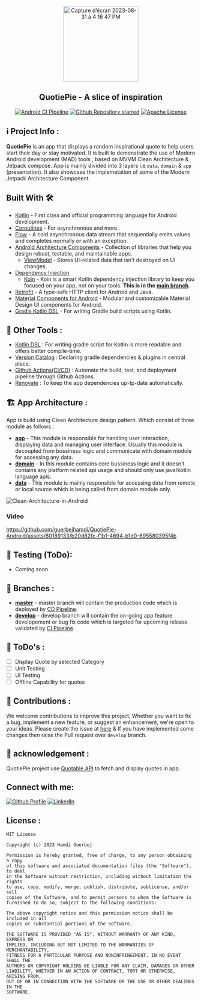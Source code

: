 
<br/>
<p align="center">
<img width="200" alt="Capture d’écran 2023-08-31 à 4 16 47 PM" src="https://github.com/guerbejhamdi/QuotiePie-Android/assets/60189133/27f8d19b-6913-4e62-860e-55e7e4d0309c">
</p>


  <h2 align="center">QuotiePie - A slice of inspiration</h2>

</p>
<p align="center">
<a href="https://github.com/guerbejhamdi/QuotiePie-Android/actions"><img alt="Android CI Pipeline" src="https://github.com/guerbejhamdi/QuotiePie-Android/actions/workflows/android_ci.yml/badge.svg?event=pull_request"/></a>
<a href="https://github.com/guerbejhamdi/QuotiePie-Android/stargazers"><img alt="Github Repository starred" src="https://img.shields.io/github/stars/guerbejhamdi/QuotiePie-Android"/></a>
<a href="https://opensource.org/licenses/Apache-2.0"><img alt="Apache License" src="https://img.shields.io/badge/License-Apache%202.0-blue.svg"/></a>
</p>


## ℹ️ Project Info : 
**QuotiePie** is an app that displays a random inspirational quote to help users start their day or stay motivated. It is built to demonstrate the use of Modern Android development (MAD) tools , based on MVVM Clean Architecture & Jetpack compose. App is mainly divided into 3 layers i.e ```data```, ```domain``` & ```app``` (presentation).
It also showcase the implemetation of some of the Modern Jetpack Architecture Component.

## Built With 🛠
- [Kotlin](https://kotlinlang.org/) - First class and official programming language for Android development.
- [Coroutines](https://kotlinlang.org/docs/reference/coroutines-overview.html) - For asynchronous and more..
- [Flow](https://kotlin.github.io/kotlinx.coroutines/kotlinx-coroutines-core/kotlinx.coroutines.flow/-flow/) - A cold asynchronous data stream that sequentially emits values and completes normally or with an exception.
- [Android Architecture Components](https://developer.android.com/topic/libraries/architecture) - Collection of libraries that help you design robust, testable, and maintainable apps.
  - [ViewModel](https://developer.android.com/topic/libraries/architecture/viewmodel) - Stores UI-related data that isn't destroyed on UI changes.
- [Dependency Injection](https://developer.android.com/training/dependency-injection)
  - [Koin](https://dagger.dev/hilt) - Koin is a smart Kotlin dependency injection library to keep you focused on your app, not on your tools. **This is in the [main branch](https://github.com/InsertKoinIO/koin)**.
- [Retrofit](https://square.github.io/retrofit/) - A type-safe HTTP client for Android and Java.
- [Material Components for Android](https://github.com/material-components/material-components-android) - Modular and customizable Material Design UI components for Android.
- [Gradle Kotlin DSL](https://docs.gradle.org/current/userguide/kotlin_dsl.html) - For writing Gradle build scripts using Kotlin.


[0]:  https://kotlinlang.org/
[1]:  https://kotlinlang.org/docs/coroutines-overview.html
[2]:  https://developer.android.com/kotlin/flow
[3]:  https://developer.android.com/jetpack/compose
[4]:  https://developer.android.com/develop/ui/views/launch/splash-screen
[5]:  https://github.com/square/retrofit
[6]:  https://dagger.dev/hilt/

## 🧰 Other Tools :
* [Kotlin DSL][7] : For writing gradle script for Kotlin is more readable and offers better compile-time.
* [Version Catalog][8] : Declaring gradle dependencies & plugins in central place.
* [Github Actions(CI/CD)][9] : Automate the build, test, and deployment pipeline through Github Actions.
* [Renovate][10] : To keep the app dependencies up-tp-date automatically.

[7]:  https://docs.gradle.org/current/userguide/kotlin_dsl.html
[8]:  https://docs.gradle.org/current/userguide/platforms.html
[9]:  https://github.com/features/actions
[10]: https://docs.renovatebot.com/

## 🏗️ App Architecture :
App is build using Clean Architecture design pattern. Which consist of three module as follows :
* [**app**](https://github.com/guerbejhamdi/QuotiePie-Android/tree/master/app) - This module is responsible for handling user interaction, displaying data and managing user interface. Usually this module is decoupled from bossiness logic and communicate with domain module for accessing any data.
* [**domain**](https://github.com/guerbejhamdi/QuotiePie-Android/tree/master/domain) - In this module contains core bussiness logic and it doesn't contains any platform related api usage and should only use java/kotlin language apis.
* [**data**](https://github.com/guerbejhamdi/QuotiePie-Android/tree/master/data) - This module is mainly responsible for accessing data from remote or local source which is being called from domain module only.

![Clean-Architecture-in-Android](https://miro.medium.com/v2/resize:fit:1400/format:webp/1*vcnYWWn_zhNk6I30meBaPg.png)


### Video
https://github.com/guerbejhamdi/QuotiePie-Android/assets/60189133/b20d82fc-f1b1-4694-b1d0-695580395f4b



## 🧪 Testing (ToDo):
* Coming soon

## 🌿 Branches :
* [**master**](https://github.com/guerbejhamdi/QuotiePie-Android) - master branch will contain the production code which is deployed by [CD Pipeline](https://github.com/guerbejhamdi/QuotiePie-Android/actions/workflows/android_cd.yml).
* [**develop**](https://github.com/guerbejhamdi/QuotiePie-Android/tree/develop) - develop branch will contain the on-going app feature developement or bug fix code which is targeted for upcoming release validated by [CI Pipeline](https://github.com/guerbejhamdi/QuotiePie-Android/actions/workflows/android_ci.yml).

## 🚧 ToDo's :
- [ ] Display Quote by selected Category
- [ ] Unit Testing
- [ ] UI Testing
- [ ] Offline Capability for quotes

## 🙌 Contributions :
We welcome contributions to improve this project, Whether you want to fix a bug, implement a new feature, or suggest an enhancement, we're open to your ideas. Please create the issue at [here](https://github.com/guerbejhamdi/QuotiePie-Android/issues) & If you have implemented some changes then raise the Pull request over ```develop``` branch.

## 🤝 acknowledgement :
QuotiePie project use [Quotable API](https://github.com/lukePeavey/quotable) to fetch and display quotes in app.

## Connect with me:
[![Github Profile](https://skillicons.dev/icons?i=github)](https://github.com/guerbejhamdi)
[![LinkedIn](https://skillicons.dev/icons?i=linkedin)](https://www.linkedin.com/in/hamdiguerbej/)

## License :
```
MIT License

Copyright (c) 2023 Hamdi Guerbej

Permission is hereby granted, free of charge, to any person obtaining a copy
of this software and associated documentation files (the "Software"), to deal
in the Software without restriction, including without limitation the rights
to use, copy, modify, merge, publish, distribute, sublicense, and/or sell
copies of the Software, and to permit persons to whom the Software is
furnished to do so, subject to the following conditions:

The above copyright notice and this permission notice shall be included in all
copies or substantial portions of the Software.

THE SOFTWARE IS PROVIDED "AS IS", WITHOUT WARRANTY OF ANY KIND, EXPRESS OR
IMPLIED, INCLUDING BUT NOT LIMITED TO THE WARRANTIES OF MERCHANTABILITY,
FITNESS FOR A PARTICULAR PURPOSE AND NONINFRINGEMENT. IN NO EVENT SHALL THE
AUTHORS OR COPYRIGHT HOLDERS BE LIABLE FOR ANY CLAIM, DAMAGES OR OTHER
LIABILITY, WHETHER IN AN ACTION OF CONTRACT, TORT OR OTHERWISE, ARISING FROM,
OUT OF OR IN CONNECTION WITH THE SOFTWARE OR THE USE OR OTHER DEALINGS IN THE
SOFTWARE.
```

</br>

